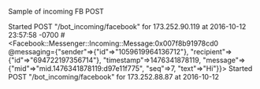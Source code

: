 Sample of incoming FB POST

Started POST "/bot_incoming/facebook" for 173.252.90.119 at 2016-10-12 23:57:58 -0700
#<Facebook::Messenger::Incoming::Message:0x007f8b91978cd0 @messaging={"sender"=>{"id"=>"1059619964136712"}, "recipient"=>{"id"=>"694722197356714"}, "timestamp"=>1476341878119, "message"=>{"mid"=>"mid.1476341878119:d97e11f775", "seq"=>7, "text"=>"Hi"}}>
Started POST "/bot_incoming/facebook" for 173.252.88.87 at 2016-10-12
